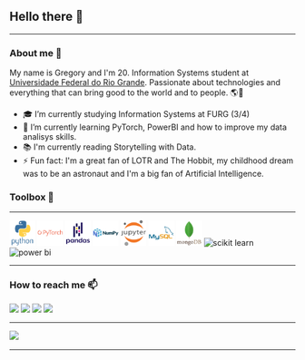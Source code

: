 ## Hello there 👋

---

### About me 🙂

My name is Gregory and I'm 20. Information Systems student at [Universidade Federal do Rio Grande](https://www.furg.br/en). Passionate about technologies and everything that can bring good to the world and to people. 🌎🍃

- 🎓 I’m currently studying Information Systems at FURG (3/4)
- 🌱 I’m currently learning PyTorch, PowerBI and how to improve my data analisys skills.
- 📚 I'm currently reading Storytelling with Data.
- ⚡ Fun fact: I'm a great fan of LOTR and The Hobbit, my childhood dream was to be an astronaut and I'm a big fan of Artificial Intelligence.

### Toolbox 🧰
---
<img src='https://github.com/devicons/devicon/blob/master/icons/python/python-original-wordmark.svg' alt='python' width='45' height='45'> <img src='https://github.com/devicons/devicon/blob/master/icons/pytorch/pytorch-plain-wordmark.svg' alt='python torch' width='45' height='45'> <img src='https://github.com/devicons/devicon/blob/master/icons/pandas/pandas-original-wordmark.svg' alt='pandas' width='45' height='45'> <img src='https://github.com/devicons/devicon/blob/master/icons/numpy/numpy-original-wordmark.svg' alt='numpy' width='45' height='45'> <img src='https://github.com/devicons/devicon/blob/master/icons/jupyter/jupyter-original-wordmark.svg' alt='jupyter noteboook' width='45' height='45'> <img src='https://github.com/devicons/devicon/blob/master/icons/mysql/mysql-original-wordmark.svg' alt='mysql' width='45' height='45'> <img src='https://github.com/devicons/devicon/blob/master/icons/mongodb/mongodb-original-wordmark.svg' alt='mongodb' width='45' height='45'> <img src='https://upload.wikimedia.org/wikipedia/commons/thumb/0/05/Scikit_learn_logo_small.svg/800px-Scikit_learn_logo_small.svg.png' alt='scikit learn' width='55' height='40'> <img src='https://img.icons8.com/dusk/452/power-bi.png' alt='power bi' width='45' height='45'>

---
### How to reach me 📫
<div>
<a href="https://instagram.com/gregory_j_pitthan/" target="_blank"><img src="https://img.shields.io/badge/-Instagram-%23E4405F?style=for-the-badge&logo=instagram&logoColor=white" target="_blank"></a>
<a href="https://www.linkedin.com/in/gregory-jasson-pitthan-81989921b/" target="_blank"><img src="https://img.shields.io/badge/-LinkedIn-%230077B5?style=for-the-badge&logo=linkedin&logoColor=white" target="_blank"></a>
<a href = "mailto:pitthangregory@gmail.com"><img src="https://img.shields.io/badge/Gmail-D14836?style=for-the-badge&logo=gmail&logoColor=white" target="_blank"></a>
<a href="https://www.youtube.com/channel/UChSuDK3V9xK7zirCLNoJ5Pw" target="_blank"><img src="https://img.shields.io/badge/YouTube-FF0000?style=for-the-badge&logo=youtube&logoColor=white" target="_blank"></a>
</div>

---

<div>
  <a href="https://github.com/Gregory-JP">
  <img src="https://github-readme-stats.vercel.app/api/top-langs/?username=gregory-jp&layout=compact&theme=dark"/>
</div>

 ---
